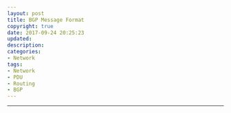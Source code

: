 ```yaml
---
layout: post
title: BGP Message Format
copyright: true
date: 2017-09-24 20:25:23
updated:
description:
categories:
- Network
tags:
- Network
- PDU
- Routing
- BGP
---
```


<!-- more -->

-----------------------------------------------------------

